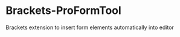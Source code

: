 Brackets-ProFormTool
====================

Brackets extension to insert form elements automatically into editor
